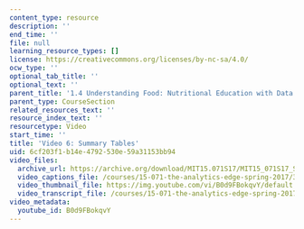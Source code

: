 ```yaml
---
content_type: resource
description: ''
end_time: ''
file: null
learning_resource_types: []
license: https://creativecommons.org/licenses/by-nc-sa/4.0/
ocw_type: ''
optional_tab_title: ''
optional_text: ''
parent_title: '1.4 Understanding Food: Nutritional Education with Data  (Recitation)'
parent_type: CourseSection
related_resources_text: ''
resource_index_text: ''
resourcetype: Video
start_time: ''
title: 'Video 6: Summary Tables'
uid: 6cf203f1-b14e-4792-530e-59a31153bb94
video_files:
  archive_url: https://archive.org/download/MIT15.071S17/MIT15_071S17_Session_1.4.07_300k.mp4
  video_captions_file: /courses/15-071-the-analytics-edge-spring-2017/3b10f17b5f03564083c15ffba74aa6f7_D32g7Vv3_gA.vtt
  video_thumbnail_file: https://img.youtube.com/vi/B0d9FBokqvY/default.jpg
  video_transcript_file: /courses/15-071-the-analytics-edge-spring-2017/e1ba75403033697bba7970995f018b71_D32g7Vv3_gA.pdf
video_metadata:
  youtube_id: B0d9FBokqvY
---
```

